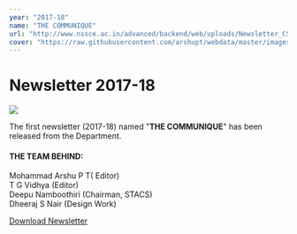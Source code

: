```yaml
---
year: "2017-18"
name: "THE COMMUNIQUE"
url: "http://www.nssce.ac.in/advanced/backend/web/uploads/Newsletter_CSE_2017_181549176084.pdf"
cover: "https://raw.githubusercontent.com/arshupt/webdata/master/images/newsletter/communique17-18_800x600.png"
---
```

# Newsletter 2017-18

![](http://stacs.nssce.ac.in/assets/images/ns18.jpeg)

The first newsletter (2017-18) named "**THE COMMUNIQUE**" has been released from the Department.

#### THE TEAM BEHIND:

Mohammad Arshu P T( Editor)  
T G Vidhya (Editor)  
Deepu Namboothiri (Chairman, STACS)  
Dheeraj S Nair (Design Work)  

[Download Newsletter](http://www.nssce.ac.in/advanced/backend/web/uploads/Newsletter_CSE_2017_181549176084.pdf)
